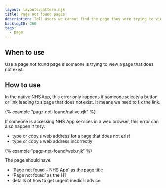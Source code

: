 ```yaml
---
layout: layouts/pattern.njk
title: Page not found pages
description: Tell users we cannot find the page they were trying to view. They are also known as 404 pages.
backlogID: 260
tags:
  - page
---
```


## When to use

Use a page not found page if someone is trying to view a page that does not exist.

## How to use

In the native NHS App, this error only happens if someone selects a button or link leading to a page that does not exist. It means we need to fix the link.

{% example "page-not-found/native.njk" %}

If someone is accessing NHS App services in a web browser, this error can also happen if they:

- type or copy a web address for a page that does not exist
- type or copy a web address incorrectly

{% example "page-not-found/web.njk" %}

The page should have:

- ‘Page not found – NHS App’ as the page title
- ‘Page not found’ as the H1
- details of how to get urgent medical advice
